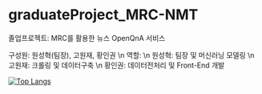 # graduateProject_MRC-NMT
졸업프로젝트: MRC를 활용한 뉴스 OpenQnA 서비스

구성원: 원성혁(팀장), 고원재, 황인권 \n
역할: \n
원성혁: 팀장 및 머신러닝 모델링 \n 
고원재: 크롤링 및 데이터구축 \n
황인권: 데이터전처리 및 Front-End 개발

[![Top Langs](https://github-readme-stats.vercel.app/api/top-langs/?username=SeoungHyuckWon)](https://github.com/SeoungHyuckWon/github-readme-stats)
